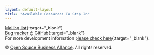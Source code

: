 ```yaml
---
layout: default-layout
title: "Available Resources To Step In"
---
```


[Mailing list](http://lists.inai.de/iridium "IridiumBrowser Mailing List"){:target="_blank"}     
[Bug tracker @ GitHub](https://github.com/iridium-browser/iridium-browser/issues "Bug tracker @ GitHub"){:target="_blank"}    
For more development information [please check here](development.html "IridiumBrowser Development"){:target="_blank"}.   

<div class="copyright">&copy; <a href="http://osb-alliance.de/" target="_blank">Open Source Business Alliance</a>. All rights reserved.</div>